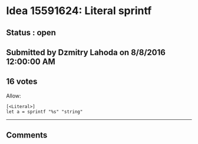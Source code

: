 # Idea 15591624: Literal sprintf #

## Status : open

## Submitted by Dzmitry Lahoda on 8/8/2016 12:00:00 AM

## 16 votes

Allow:
```
[<Literal>]
let a = sprintf "%s" "string"
```


------------------------
## Comments


